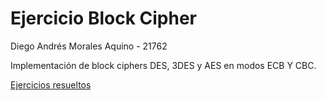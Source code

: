 # Ejercicio Block Cipher

Diego Andrés Morales Aquino - 21762

Implementación de block ciphers DES, 3DES y AES en modos ECB Y CBC.

[Ejercicios resueltos](block_cipher.ipynb)

